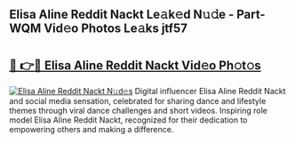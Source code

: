 ## Elisa Aline Reddit Nackt Le𝚊k𝚎d N𝚞𝚍e - Part-WQM Vid𝚎o Photos Le𝚊ks jtf57

# <h2><a href="http://fb4jqtm.evod.top/?m=Elisa+Aline+Reddit+Nackt">🔗 👉🔴 Elisa Aline Reddit Nackt Vid𝚎o Ph𝚘t𝚘s</a></h2>

[![Elisa Aline Reddit Nackt N𝚞d𝚎s](https://i.imgur.com/8V9OHl7.gif)](http://fb4jqtm.evod.top/?m=Elisa+Aline+Reddit+Nackt)
Digital influencer Elisa Aline Reddit Nackt and social media sensation, celebrated for sharing dance and lifestyle themes through viral dance challenges and short videos. Inspiring role model Elisa Aline Reddit Nackt, recognized for their dedication to empowering others and making a difference. 
